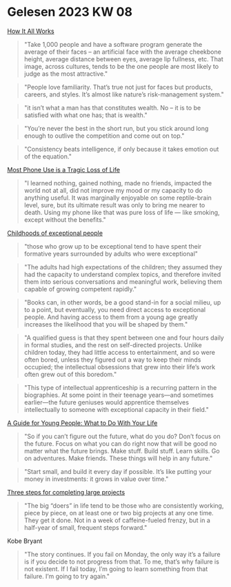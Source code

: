 # Gelesen 2023 KW 08

[How It All Works](https://collabfund.com/blog/how-it-all-works/)

> "Take 1,000 people and have a software program generate the average of their faces – an artificial face with the average cheekbone height, average distance between eyes, average lip fullness, etc. That image, across cultures, tends to be the one people are most likely to judge as the most attractive."

> "People love familiarity. That’s true not just for faces but products, careers, and styles. It’s almost like nature’s risk-management system."

> "it isn’t what a man has that constitutes wealth. No – it is to be satisfied with what one has; that is wealth."

> "You’re never the best in the short run, but you stick around long enough to outlive the competition and come out on top."

> "Consistency beats intelligence, if only because it takes emotion out of the equation."

[Most Phone Use is a Tragic Loss of Life](https://www.raptitude.com/2023/02/most-phone-use-is-a-tragic-loss-of-life/)

> "I learned nothing, gained nothing, made no friends, impacted the world not at all, did not improve my mood or my capacity to do anything useful. It was marginally enjoyable on some reptile-brain level, sure, but its ultimate result was only to bring me nearer to death. Using my phone like that was pure loss of life — like smoking, except without the benefits."

[Childhoods of exceptional people](https://escapingflatland.substack.com/p/childhoods)

> "those who grow up to be exceptional tend to have spent their formative years surrounded by adults who were exceptional"

> "The adults had high expectations of the children; they assumed they had the capacity to understand complex topics, and therefore invited them into serious conversations and meaningful work, believing them capable of growing competent rapidly."

> "Books can, in other words, be a good stand-in for a social milieu, up to a point, but eventually, you need direct access to exceptional people. And having access to them from a young age greatly increases the likelihood that you will be shaped by them."

> "A qualified guess is that they spent between one and four hours daily in formal studies, and the rest on self-directed projects. Unlike children today, they had little access to entertainment, and so were often bored, unless they figured out a way to keep their minds occupied; the intellectual obsessions that grew into their life’s work often grew out of this boredom."

> "This type of intellectual apprenticeship is a recurring pattern in the biographies. At some point in their teenage years—and sometimes earlier—the future geniuses would apprentice themselves intellectually to someone with exceptional capacity in their field."

[A Guide for Young People: What to Do With Your Life](https://zenhabits.net/career/)

> "So if you can’t figure out the future, what do you do? Don’t focus on the future. Focus on what you can do right now that will be good no matter what the future brings. Make stuff. Build stuff. Learn skills. Go on adventures. Make friends. These things will help in any future."

> "Start small, and build it every day if possible. It’s like putting your money in investments: it grows in value over time."

[Three steps for completing large projects](https://calnewport.com/three-steps-for-completing-large-projects/)

> "The big “doers” in life tend to be those who are consistently working, piece by piece, on at least one or two big projects at any one time. They get it done. Not in a week of caffeine-fueled frenzy, but in a half-year of small, frequent steps forward."

Kobe Bryant

> "The story continues. If you fail on Monday, the only way it’s a failure is if you decide to not progress from that. To me, that’s why failure is not existent. If I fail today, I’m going to learn something from that failure. I’m going to try again."